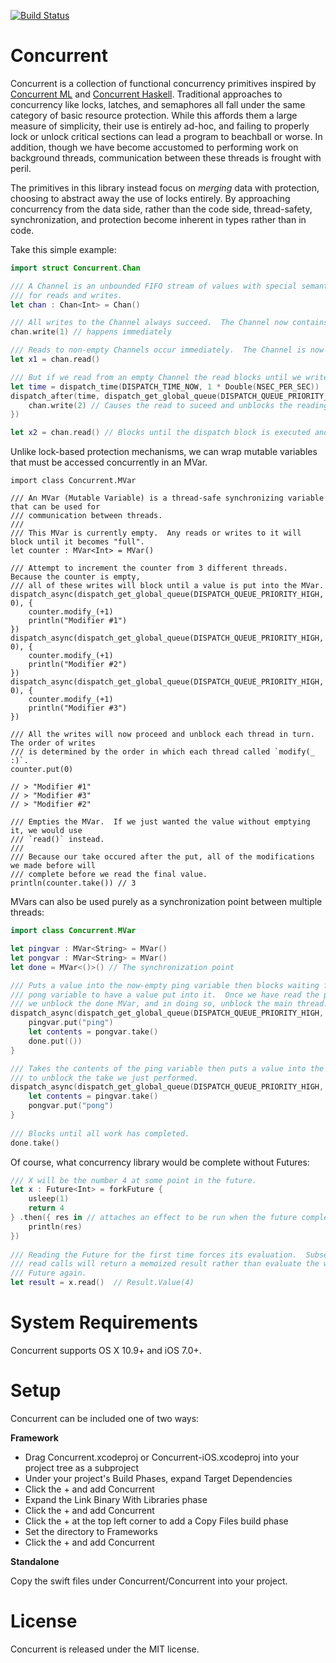[![Build Status](https://travis-ci.org/typelift/Concurrent.svg?branch=master)](https://travis-ci.org/typelift/Concurrent)

Concurrent
==========

Concurrent is a collection of functional concurrency primitives inspired by
[Concurrent ML](http://cml.cs.uchicago.edu/) and [Concurrent
Haskell](http://hackage.haskell.org/package/base-4.7.0.2/docs/Control-Concurrent.html).
Traditional approaches to concurrency like locks, latches, and semaphores all
fall under the same category of basic resource protection.  While this affords
them a large measure of simplicity, their use is entirely ad-hoc, and failing to
properly lock or unlock critical sections can lead a program to beachball or
worse.  In addition, though we have become accustomed to performing work on
background threads, communication between these threads is frought with peril.  

The primitives in this library instead focus on *merging* data with protection,
choosing to abstract away the use of locks entirely.  By approaching concurrency
from the data side, rather than the code side, thread-safety, synchronization,
and protection become inherent in types rather than in code.

Take this simple example:

```swift
import struct Concurrent.Chan

/// A Channel is an unbounded FIFO stream of values with special semantics
/// for reads and writes.
let chan : Chan<Int> = Chan()

/// All writes to the Channel always succeed.  The Channel now contains `1`.
chan.write(1) // happens immediately

/// Reads to non-empty Channels occur immediately.  The Channel is now empty.
let x1 = chan.read()

/// But if we read from an empty Channel the read blocks until we write to the Channel again.
let time = dispatch_time(DISPATCH_TIME_NOW, 1 * Double(NSEC_PER_SEC))
dispatch_after(time, dispatch_get_global_queue(DISPATCH_QUEUE_PRIORITY_HIGH, 0), {
	chan.write(2) // Causes the read to suceed and unblocks the reading thread.
})

let x2 = chan.read() // Blocks until the dispatch block is executed and the Channel becomes non-empty.
```

Unlike lock-based protection mechanisms, we can wrap mutable variables that must
be accessed concurrently in an MVar.

```
import class Concurrent.MVar

/// An MVar (Mutable Variable) is a thread-safe synchronizing variable that can be used for 
/// communication between threads.
/// 
/// This MVar is currently empty.  Any reads or writes to it will block until it becomes "full".
let counter : MVar<Int> = MVar()

/// Attempt to increment the counter from 3 different threads.  Because the counter is empty, 
/// all of these writes will block until a value is put into the MVar.
dispatch_async(dispatch_get_global_queue(DISPATCH_QUEUE_PRIORITY_HIGH, 0), {
	counter.modify_(+1)
	println("Modifier #1")
})
dispatch_async(dispatch_get_global_queue(DISPATCH_QUEUE_PRIORITY_HIGH, 0), {
	counter.modify_(+1)
	println("Modifier #2")
})
dispatch_async(dispatch_get_global_queue(DISPATCH_QUEUE_PRIORITY_HIGH, 0), {
	counter.modify_(+1)
	println("Modifier #3")
})

/// All the writes will now proceed and unblock each thread in turn.  The order of writes
/// is determined by the order in which each thread called `modify(_ :)`.
counter.put(0)

// > "Modifier #1"
// > "Modifier #3"
// > "Modifier #2"

/// Empties the MVar.  If we just wanted the value without emptying it, we would use
/// `read()` instead.
///
/// Because our take occured after the put, all of the modifications we made before will
/// complete before we read the final value.
println(counter.take()) // 3
```

MVars can also be used purely as a synchronization point between multiple threads:

```Swift
import class Concurrent.MVar

let pingvar : MVar<String> = MVar()
let pongvar : MVar<String> = MVar()
let done = MVar<()>() // The synchronization point

/// Puts a value into the now-empty ping variable then blocks waiting for the
/// pong variable to have a value put into it.  Once we have read the pong variable,
/// we unblock the done MVar, and in doing so, unblock the main thread.
dispatch_async(dispatch_get_global_queue(DISPATCH_QUEUE_PRIORITY_HIGH, 0)) {
	pingvar.put("ping")
	let contents = pongvar.take()
	done.put(())
}

/// Takes the contents of the ping variable then puts a value into the pong variable
/// to unblock the take we just performed.
dispatch_async(dispatch_get_global_queue(DISPATCH_QUEUE_PRIORITY_HIGH, 0)) {
	let contents = pingvar.take()
	pongvar.put("pong")
}
		
/// Blocks until all work has completed.
done.take()
```

Of course, what concurrency library would be complete without Futures:

```swift
/// X will be the number 4 at some point in the future.
let x : Future<Int> = forkFuture {
	usleep(1)
	return 4
} .then({ res in // attaches an effect to be run when the future completes.
	println(res)
})
		 
/// Reading the Future for the first time forces its evaluation.  Subsequent
/// read calls will return a memoized result rather than evaluate the whole
/// Future again.
let result = x.read()  // Result.Value(4)
```

System Requirements
===================

Concurrent supports OS X 10.9+ and iOS 7.0+.

Setup
=====

Concurrent can be included one of two ways:

**Framework**

- Drag Concurrent.xcodeproj or Concurrent-iOS.xcodeproj into your project tree as a subproject
- Under your project's Build Phases, expand Target Dependencies
- Click the + and add Concurrent
- Expand the Link Binary With Libraries phase
- Click the + and add Concurrent
- Click the + at the top left corner to add a Copy Files build phase
- Set the directory to Frameworks
- Click the + and add Concurrent

**Standalone**

Copy the swift files under Concurrent/Concurrent into your project.

License
=======

Concurrent is released under the MIT license.

